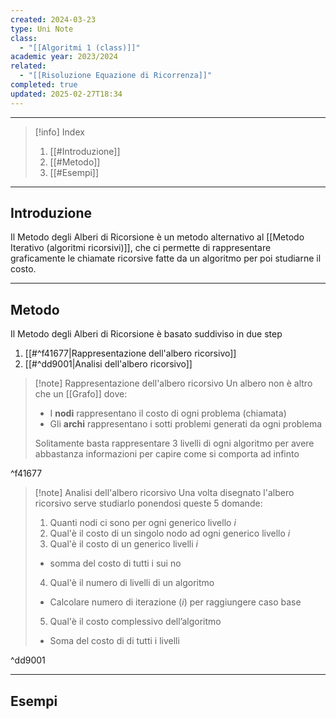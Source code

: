 ```yaml
---
created: 2024-03-23
type: Uni Note
class:
  - "[[Algoritmi 1 (class)]]"
academic year: 2023/2024
related:
  - "[[Risoluzione Equazione di Ricorrenza]]"
completed: true
updated: 2025-02-27T18:34
---
```

---

>[!info] Index
>1. [[#Introduzione]]
>2. [[#Metodo]]
>3. [[#Esempi]]

---
## Introduzione

Il Metodo degli Alberi di Ricorsione è un metodo alternativo al [[Metodo Iterativo (algoritmi ricorsivi)]], che ci permette di rappresentare graficamente le chiamate ricorsive fatte da un algoritmo per poi studiarne il costo.

---
## Metodo 

Il Metodo degli Alberi di Ricorsione è basato suddiviso in due step
1. [[#^f41677|Rappresentazione dell'albero ricorsivo]]
2. [[#^dd9001|Analisi dell'albero ricorsivo]]

>[!note] Rappresentazione dell'albero ricorsivo
>Un albero non è altro che un [[Grafo]] dove:
>- I **nodi** rappresentano il costo di ogni problema (chiamata)
>- Gli **archi** rappresentano i sotti problemi generati da ogni problema
>
>Solitamente basta rappresentare 3 livelli di ogni algoritmo per avere abbastanza informazioni per capire come si comporta ad infinto

^f41677

>[!note] Analisi dell'albero ricorsivo
>Una volta disegnato l'albero ricorsivo serve studiarlo ponendosi queste 5 domande:
>
>1. Quanti nodi ci sono per ogni generico livello $i$
>2. Qual'è il costo di un singolo nodo ad ogni generico livello $i$
>3. Qual'è il costo di un generico livelli $i$ 
>	- somma del costo di tutti i sui no
>4. Qual'è il numero di livelli di un algoritmo
>	- Calcolare numero di iterazione ($i$) per raggiungere caso base
>5. Qual'è il costo complessivo dell’algoritmo
>	- Soma del costo di di tutti i livelli

^dd9001

---
## Esempi